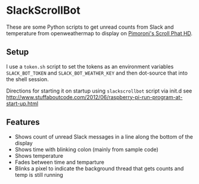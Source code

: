 # SlackScrollBot
These are some Python scripts to get unread counts from Slack and temperature from openweathermap to display on [Pimoroni's Scroll Phat HD](https://shop.pimoroni.com/products/scroll-phat-hd).

## Setup
I use a `token.sh` script to set the tokens as an environment variables `SLACK_BOT_TOKEN` and `SLACK_BOT_WEATHER_KEY` and then dot-source that into the shell session.

Directions for starting it on startup using `slackscrollbot` script via init.d see
http://www.stuffaboutcode.com/2012/06/raspberry-pi-run-program-at-start-up.html

## Features
* Shows count of unread Slack messages in a line along the bottom of the display
* Shows time with blinking colon (mainly from sample code)
* Shows temperature
* Fades between time and temparture
* Blinks a pixel to indicate the background thread that gets counts and temp is still running

